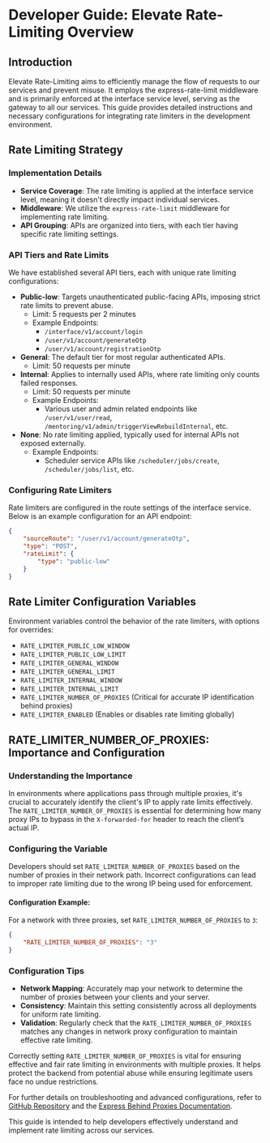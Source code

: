 # Developer Guide: Elevate Rate-Limiting Overview

## Introduction

Elevate Rate-Limiting aims to efficiently manage the flow of requests to our services and prevent misuse. It employs the express-rate-limit middleware and is primarily enforced at the interface service level, serving as the gateway to all our services. This guide provides detailed instructions and necessary configurations for integrating rate limiters in the development environment.

## Rate Limiting Strategy

### Implementation Details

-   **Service Coverage**: The rate limiting is applied at the interface service level, meaning it doesn't directly impact individual services.
-   **Middleware**: We utilize the `express-rate-limit` middleware for implementing rate limiting.
-   **API Grouping**: APIs are organized into tiers, with each tier having specific rate limiting settings.

### API Tiers and Rate Limits

We have established several API tiers, each with unique rate limiting configurations:

-   **Public-low**: Targets unauthenticated public-facing APIs, imposing strict rate limits to prevent abuse.
    -   Limit: 5 requests per 2 minutes
    -   Example Endpoints:
        -   `/interface/v1/account/login`
        -   `/user/v1/account/generateOtp`
        -   `/user/v1/account/registrationOtp`
-   **General**: The default tier for most regular authenticated APIs.
    -   Limit: 50 requests per minute
-   **Internal**: Applies to internally used APIs, where rate limiting only counts failed responses.
    -   Limit: 50 requests per minute
    -   Example Endpoints:
        -   Various user and admin related endpoints like `/user/v1/user/read`, `/mentoring/v1/admin/triggerViewRebuildInternal`, etc.
-   **None**: No rate limiting applied, typically used for internal APIs not exposed externally.
    -   Example Endpoints:
        -   Scheduler service APIs like `/scheduler/jobs/create`, `/scheduler/jobs/list`, etc.

### Configuring Rate Limiters

Rate limiters are configured in the route settings of the interface service. Below is an example configuration for an API endpoint:

```json
{
	"sourceRoute": "/user/v1/account/generateOtp",
	"type": "POST",
	"rateLimit": {
		"type": "public-low"
	}
}
```

## Rate Limiter Configuration Variables

Environment variables control the behavior of the rate limiters, with options for overrides:

-   `RATE_LIMITER_PUBLIC_LOW_WINDOW`
-   `RATE_LIMITER_PUBLIC_LOW_LIMIT`
-   `RATE_LIMITER_GENERAL_WINDOW`
-   `RATE_LIMITER_GENERAL_LIMIT`
-   `RATE_LIMITER_INTERNAL_WINDOW`
-   `RATE_LIMITER_INTERNAL_LIMIT`
-   `RATE_LIMITER_NUMBER_OF_PROXIES` (Critical for accurate IP identification behind proxies)
-   `RATE_LIMITER_ENABLED` (Enables or disables rate limiting globally)

## RATE_LIMITER_NUMBER_OF_PROXIES: Importance and Configuration

### Understanding the Importance

In environments where applications pass through multiple proxies, it's crucial to accurately identify the client's IP to apply rate limits effectively. The `RATE_LIMITER_NUMBER_OF_PROXIES` is essential for determining how many proxy IPs to bypass in the `X-forwarded-for` header to reach the client’s actual IP.

### Configuring the Variable

Developers should set `RATE_LIMITER_NUMBER_OF_PROXIES` based on the number of proxies in their network path. Incorrect configurations can lead to improper rate limiting due to the wrong IP being used for enforcement.

#### Configuration Example:

For a network with three proxies, set `RATE_LIMITER_NUMBER_OF_PROXIES` to `3`:

```json
{
	"RATE_LIMITER_NUMBER_OF_PROXIES": "3"
}
```

### Configuration Tips

-   **Network Mapping**: Accurately map your network to determine the number of proxies between your clients and your server.
-   **Consistency**: Maintain this setting consistently across all deployments for uniform rate limiting.
-   **Validation**: Regularly check that the `RATE_LIMITER_NUMBER_OF_PROXIES` matches any changes in network proxy configuration to maintain effective rate limiting.

Correctly setting `RATE_LIMITER_NUMBER_OF_PROXIES` is vital for ensuring effective and fair rate limiting in environments with multiple proxies. It helps protect the backend from potential abuse while ensuring legitimate users face no undue restrictions.

For further details on troubleshooting and advanced configurations, refer to [GitHub Repository](https://github.com/express-rate-limit/express-rate-limit/wiki/Troubleshooting-Proxy-Issues) and the [Express Behind Proxies Documentation](https://expressjs.com/en/guide/behind-proxies.html).

This guide is intended to help developers effectively understand and implement rate limiting across our services.
